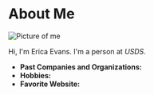 # About Me

![Picture of me]()

Hi, I'm Erica Evans. I'm a person at *USDS*.

- **Past Companies and Organizations:**
- **Hobbies:**
- **Favorite Website:** []()
